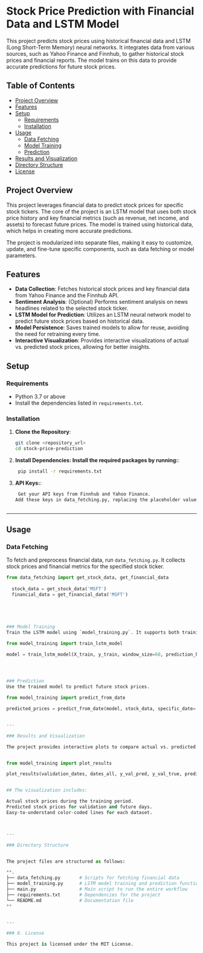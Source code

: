 # Stock Price Prediction with Financial Data and LSTM Model

This project predicts stock prices using historical financial data and LSTM (Long Short-Term Memory) neural networks. It integrates data from various sources, such as Yahoo Finance and Finnhub, to gather historical stock prices and financial reports. The model trains on this data to provide accurate predictions for future stock prices.
## Table of Contents
- [Project Overview](#project-overview)
- [Features](#features)
- [Setup](#setup)
  - [Requirements](#requirements)
  - [Installation](#installation)
- [Usage](#usage)
  - [Data Fetching](#data-fetching)
  - [Model Training](#model-training)
  - [Prediction](#prediction)
- [Results and Visualization](#results-and-visualization)
- [Directory Structure](#directory-structure)
- [License](#license)

## Project Overview

This project leverages financial data to predict stock prices for specific stock tickers. The core of the project is an LSTM model that uses both stock price history and key financial metrics (such as revenue, net income, and assets) to forecast future prices. The model is trained using historical data, which helps in creating more accurate predictions.

The project is modularized into separate files, making it easy to customize, update, and fine-tune specific components, such as data fetching or model parameters.


## Features

- **Data Collection**: Fetches historical stock prices and key financial data from Yahoo Finance and the Finnhub API.
- **Sentiment Analysis**: (Optional) Performs sentiment analysis on news headlines related to the selected stock ticker.
- **LSTM Model for Prediction**: Utilizes an LSTM neural network model to predict future stock prices based on historical data.
- **Model Persistence**: Saves trained models to allow for reuse, avoiding the need for retraining every time.
- **Interactive Visualization**: Provides interactive visualizations of actual vs. predicted stock prices, allowing for better insights.

  
## Setup

### Requirements
- Python 3.7 or above
- Install the dependencies listed in `requirements.txt`.

### Installation

1. **Clone the Repository**:
   ```bash
   git clone <repository_url>
   cd stock-price-prediction

2. **Install Dependencies: Install the required packages by running:**:
   ```bash
    pip install -r requirements.txt
3. **API Keys:**:
   ```bash
    Get your API keys from Finnhub and Yahoo Finance.
   Add these keys in data_fetching.py, replacing the placeholder values.



---

## Usage

### Data Fetching
To fetch and preprocess financial data, run `data_fetching.py`. It collects stock prices and financial metrics for the specified stock ticker.

  ```python
  from data_fetching import get_stock_data, get_financial_data
    
    stock_data = get_stock_data('MSFT')
    financial_data = get_financial_data('MSFT')





### Model Training
Train the LSTM model using `model_training.py`. It supports both training from scratch and fine-tuning an existing model. Each model is saved for future use.

from model_training import train_lstm_model

model = train_lstm_model(X_train, y_train, window_size=60, prediction_horizon=30, epochs=50)




### Prediction
Use the trained model to predict future stock prices.

from model_training import predict_from_date

predicted_prices = predict_from_date(model, stock_data, specific_date='2024-10-13', prediction_horizon=30)


---

### Results and Visualization

The project provides interactive plots to compare actual vs. predicted stock prices. Use the `plot_results` function in `model_training.py` to visualize results.


from model_training import plot_results

plot_results(validation_dates, dates_all, y_val_pred, y_val_true, prediction_dates=prediction_dates, y_pred=y_pred)


## The visualization includes:

Actual stock prices during the training period.
Predicted stock prices for validation and future days.
Easy-to-understand color-coded lines for each dataset.



---

### Directory Structure


The project files are structured as follows:

**.
├── data_fetching.py       # Scripts for fetching financial data
├── model_training.py      # LSTM model training and prediction functions
├── main.py                # Main script to run the entire workflow
├── requirements.txt       # Dependencies for the project
└── README.md              # Documentation file
**


---

### 8. License

This project is licensed under the MIT License.
